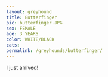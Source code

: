 ```yaml
---
layout: greyhound
title: Butterfinger
pic: butterfinger.JPG
sex: FEMALE
age: 3 YEARS
color: WHITE/BLACK
cats:
permalink: /greyhounds/butterfinger/
---
```


I just arrived!